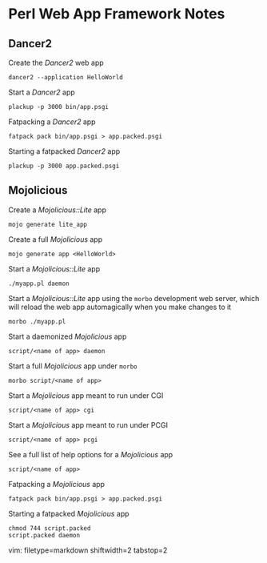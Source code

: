 # Perl Web App Framework Notes #

## Dancer2 ##
Create the _Dancer2_ web app

    dancer2 --application HelloWorld

Start a _Dancer2_ app

    plackup -p 3000 bin/app.psgi

Fatpacking a _Dancer2_ app

    fatpack pack bin/app.psgi > app.packed.psgi

Starting a fatpacked _Dancer2_ app

    plackup -p 3000 app.packed.psgi

## Mojolicious ##

Create a _Mojolicious::Lite_ app

    mojo generate lite_app

Create a full _Mojolicious_ app

    mojo generate app <HelloWorld>

Start a _Mojolicious::Lite_ app

    ./myapp.pl daemon

Start a _Mojolicious::Lite_ app using the `morbo` development web server,
which will reload the web app automagically when you make changes to it

    morbo ./myapp.pl

Start a daemonized _Mojolicious_ app

    script/<name of app> daemon

Start a full _Mojolicious_ app under `morbo`

    morbo script/<name of app>

Start a _Mojolicious_ app meant to run under CGI

    script/<name of app> cgi

Start a _Mojolicious_ app meant to run under PCGI

    script/<name of app> pcgi

See a full list of help options for a _Mojolicious_ app

    script/<name of app>

Fatpacking a _Mojolicious_ app

    fatpack pack bin/app.psgi > app.packed.psgi

Starting a fatpacked _Mojolicious_ app

    chmod 744 script.packed
    script.packed daemon

vim: filetype=markdown shiftwidth=2 tabstop=2
